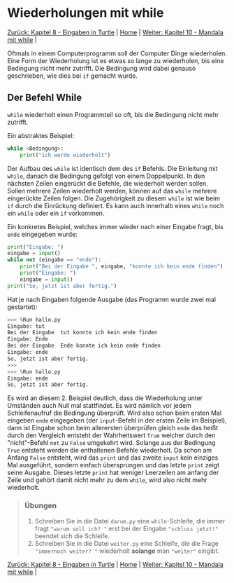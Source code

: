 # Wiederholungen mit while

[Zurück: Kapitel 8 - Eingaben in Turtle](TurtleInput.md) |  [Home](README.md) |  [Weiter: Kapitel 10 - Mandala mit while](Turtlewiederholungenwhile.md) | 

Oftmals in einem Computerprogramm soll der Computer Dinge wiederholen. Eine Form der Wiederholung ist es etwas so lange zu wiederholen, bis eine Bedingung nicht mehr zutrifft. Die Bedingung wird dabei genauso geschrieben, wie dies bei `if` gemacht wurde.

## Der Befehl While

`while` wiederholt einen Programmteil so oft, bis die Bedingung nicht mehr zutrifft.

Ein abstraktes Beispiel:

```python
while <Bedingung>:
    print("ich werde wiederholt")
```

Der Aufbau des `while` ist identisch dem des `if` Befehls. Die Einleitung mit `while`, danach die Bedingung gefolgt von einem Doppelpunkt. In den nächsten Zeilen eingerückt die Befehle, die wiederholt werden sollen. Sollen mehrere Zeilen wiederholt werden, können auf das `while` mehrere eingerückte Zeilen folgen. Die Zugehörigkeit zu diesem `while` ist wie beim `if` durch die Einrückung definiert. Es kann auch innerhalb eines `while` noch ein `while` oder ein `if` vorkommen.

Ein konkretes Beispiel, welches immer wieder nach einer Eingabe fragt, bis `ende` eingegeben wurde:

```python
print("Eingabe: ")
eingabe = input()
while not (eingabe == "ende"):
    print("Bei der Eingabe ", eingabe, "konnte ich kein ende finden")
    print("Eingabe: ")
    eingabe = input()
print("So, jetzt ist aber fertig.")
```

Hat je nach Eingaben folgende Ausgabe (das Programm wurde zwei mal gestartet):

```python
>>> %Run hallo.py
Eingabe: tut
Bei der Eingabe  tut konnte ich kein ende finden
Eingabe: Ende
Bei der Eingabe  Ende konnte ich kein ende finden
Eingabe: ende
So, jetzt ist aber fertig.
>>>
>>> %Run hallo.py
Eingabe: ende
So, jetzt ist aber fertig.
```

Es wird an diesem 2. Beispiel deutlich, dass die Wiederholung unter Umständen auch Null mal stattfindet. Es wird nämlich vor jedem Schleifenaufruf die Bedingung überprüft. Wird also schon beim ersten Mal eingeben `ende` eingegeben (der `input`-Befehl in der ersten Zeile im Beispiel), dann ist Eingabe schon beim allerersten überprüfen gleich `ende` das heißt durch den Vergleich entsteht der Wahrheitswert `True` welcher durch den "nicht"-Befehl `not` zu `False` umgekehrt wird. Solange aus der Bedingung `True` entsteht werden die enthaltenen Befehle wiederholt. Da schon am Anfang `False` entsteht, wird das `print` und das zweite `input` kein einziges Mal ausgeführt, sondern einfach übersprungen und das letzte `print` zeigt seine Ausgabe. Dieses letzte `print` hat weniger Leerzeilen am anfang der Zeile und gehört damit nicht mehr zu dem `while`, wird also nicht mehr wiederholt.

> ### Übungen
>
> 1. Schreiben Sie in die Datei `darum.py` eine `while`-Schleife, die immer fragt `"warum soll ich? "` erst bei der Eingabe `"schluss jetzt!"` beendet sich die Schleife.
> 1. Schreiben Sie in die Datei `weiter.py` eine Schleife, die die Frage `"immernoch weiter? "` wiederholt **solange** man `"weiter"` eingibt.

[Zurück: Kapitel 8 - Eingaben in Turtle](TurtleInput.md) |  [Home](README.md) |  [Weiter: Kapitel 10 - Mandala mit while](Turtlewiederholungenwhile.md) | 
